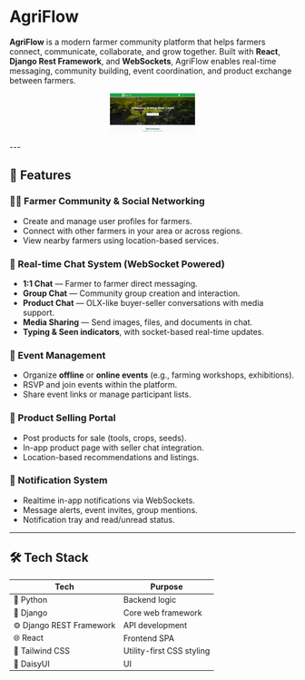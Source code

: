 # AgriFlow

**AgriFlow** is a modern farmer community platform that helps farmers connect, communicate, collaborate, and grow together. Built with **React**, **Django Rest Framework**, and **WebSockets**, AgriFlow enables real-time messaging, community building, event coordination, and product exchange between farmers.
<p align="center">
  <img src="./assets/AgriFlowLandingPageReadMe1.jpg" alt="AgriFlow Logo" width="150"/>
</p>
---

## 🚀 Features

### 👨‍🌾 Farmer Community & Social Networking
- Create and manage user profiles for farmers.
- Connect with other farmers in your area or across regions.
- View nearby farmers using location-based services.

### 💬 Real-time Chat System (WebSocket Powered)
- **1:1 Chat** — Farmer to farmer direct messaging.
- **Group Chat** — Community group creation and interaction.
- **Product Chat** — OLX-like buyer-seller conversations with media support.
- **Media Sharing** — Send images, files, and documents in chat.
- **Typing & Seen indicators**, with socket-based real-time updates.

### 📅 Event Management
- Organize **offline** or **online events** (e.g., farming workshops, exhibitions).
- RSVP and join events within the platform.
- Share event links or manage participant lists.

### 🛒 Product Selling Portal
- Post products for sale (tools, crops, seeds).
- In-app product page with seller chat integration.
- Location-based recommendations and listings.

### 🔔 Notification System
- Realtime in-app notifications via WebSockets.
- Message alerts, event invites, group mentions.
- Notification tray and read/unread status.

---

## 🛠️ Tech Stack

| Tech        | Purpose                            |
|-------------|-------------------------------------|
| 🐍 Python    | Backend logic                      |
| 🧰 Django    | Core web framework                 |
| ⚙️ Django REST Framework | API development     |
| 🌐 React     | Frontend SPA                       |
| 💨 Tailwind CSS | Utility-first CSS styling     |
| 🎨 DaisyUI   | UI
